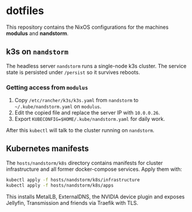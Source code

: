 # dotfiles

This repository contains the NixOS configurations for the machines **modulus** and **nandstorm**.

## k3s on `nandstorm`

The headless server `nandstorm` runs a single-node k3s cluster.  The service
state is persisted under `/persist` so it survives reboots.

### Getting access from `modulus`

1. Copy `/etc/rancher/k3s/k3s.yaml` from `nandstorm` to
   `~/.kube/nandstorm.yaml` on `modulus`.
2. Edit the copied file and replace the server IP with `10.0.0.26`.
3. Export `KUBECONFIG=$HOME/.kube/nandstorm.yaml` for daily work.

After this `kubectl` will talk to the cluster running on `nandstorm`.

## Kubernetes manifests

The `hosts/nandstorm/k8s` directory contains manifests for cluster
infrastructure and all former docker-compose services.  Apply them with:

```sh
kubectl apply -f hosts/nandstorm/k8s/infrastructure
kubectl apply -f hosts/nandstorm/k8s/apps
```

This installs MetalLB, ExternalDNS, the NVIDIA device plugin and exposes
Jellyfin, Transmission and friends via Traefik with TLS.
